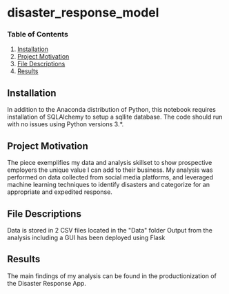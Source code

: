 # disaster_response_model

### Table of Contents

1. [Installation](#installation)
2. [Project Motivation](#motivation)
3. [File Descriptions](#files)
4. [Results](#results)

## Installation <a name="installation"></a>

In addition to the Anaconda distribution of Python, this notebook requires installation of SQLAlchemy to setup a sqllite database. The code should run with no issues using Python versions 3.*.

## Project Motivation<a name="motivation"></a>

The piece exemplifies my data and analysis skillset to show prospective employers the unique value I can add to their business. My analysis was performed on data collected from social media platforms, and leveraged machine learning techniques to identify disasters and categorize for an appropriate and expedited response.

## File Descriptions <a name="files"></a>

Data is stored in 2 CSV files located in the "Data" folder
Output from the analysis including a GUI has been deployed using Flask

## Results<a name="results"></a>

The main findings of my analysis can be found in the productionization of the Disaster Response App.